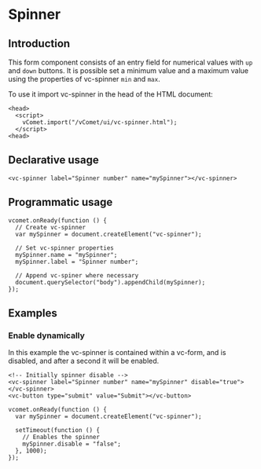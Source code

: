 # Spinner

## Introduction
This form component consists of an entry field for numerical values with `up` and `down` buttons. It is possible set a minimum value and a maximum value using the properties of vc-spinner `min` and `max`. 

To use it import vc-spinner in the head of the HTML document:
``` [html]
<head>
  <script>
    vComet.import("/vComet/ui/vc-spinner.html");
  </script>
<head>
```

## Declarative usage
``` [html]
<vc-spinner label="Spinner number" name="mySpinner"></vc-spinner>
```

## Programmatic usage

``` [javascript]
vcomet.onReady(function () {
  // Create vc-spinner
  var mySpinner = document.createElement("vc-spinner");

  // Set vc-spinner properties
  mySpinner.name = "mySpinner";
  mySpinner.label = "Spinner number";

  // Append vc-spiner where necessary
  document.querySelector("body").appendChild(mySpinner);
});
```

## Examples

### Enable dynamically
In this example the vc-spinner is contained within a vc-form, and is disabled, and after a second it will be enabled.
``` [html]
<!-- Initially spinner disable -->
<vc-spinner label="Spinner number" name="mySpinner" disable="true"></vc-spinner>
<vc-button type="submit" value="Submit"></vc-button>

```

``` [javascript]
vcomet.onReady(function () {
  var mySpinner = document.createElement("vc-spinner");

  setTimeout(function () {
    // Enables the spinner
    mySpinner.disable = "false";
  }, 1000);
});
```